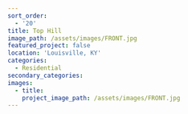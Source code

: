 ```yaml
---
sort_order:
  - '20'
title: Top Hill
image_path: /assets/images/FRONT.jpg
featured_project: false
location: 'Louisville, KY'
categories:
  - Residential
secondary_categories:
images:
  - title:
    project_image_path: /assets/images/FRONT.jpg
---
```


